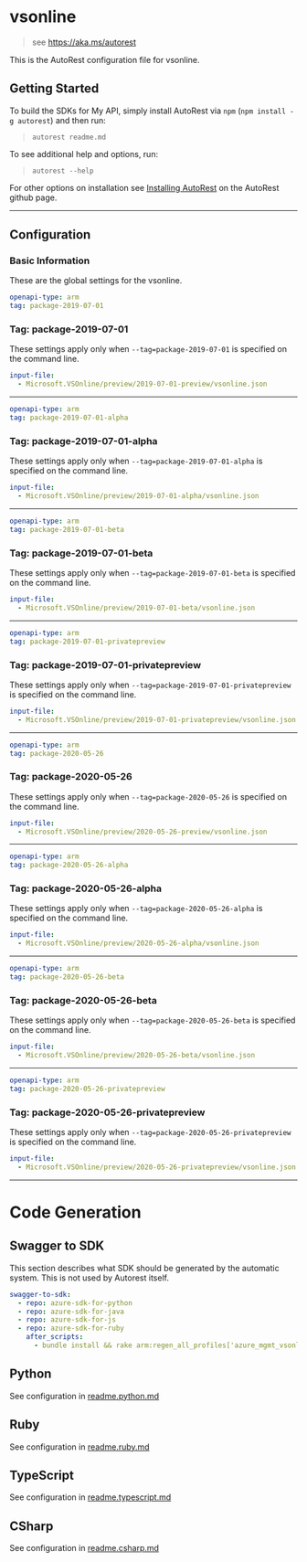 # vsonline

> see https://aka.ms/autorest

This is the AutoRest configuration file for vsonline.

## Getting Started

To build the SDKs for My API, simply install AutoRest via `npm` (`npm install -g autorest`) and then run:

> `autorest readme.md`

To see additional help and options, run:

> `autorest --help`

For other options on installation see [Installing AutoRest](https://aka.ms/autorest/install) on the AutoRest github page.

---

## Configuration

### Basic Information

These are the global settings for the vsonline.

```yaml
openapi-type: arm
tag: package-2019-07-01
```

### Tag: package-2019-07-01

These settings apply only when `--tag=package-2019-07-01` is specified on the command line.

```yaml $(tag) == 'package-2019-07-01'
input-file:
  - Microsoft.VSOnline/preview/2019-07-01-preview/vsonline.json
```

---
```yaml
openapi-type: arm
tag: package-2019-07-01-alpha
```

### Tag: package-2019-07-01-alpha

These settings apply only when `--tag=package-2019-07-01-alpha` is specified on the command line.

```yaml $(tag) == 'package-2019-07-01-alpha'
input-file:
  - Microsoft.VSOnline/preview/2019-07-01-alpha/vsonline.json
```

---
```yaml
openapi-type: arm
tag: package-2019-07-01-beta
```

### Tag: package-2019-07-01-beta

These settings apply only when `--tag=package-2019-07-01-beta` is specified on the command line.

```yaml $(tag) == 'package-2019-07-01-beta'
input-file:
  - Microsoft.VSOnline/preview/2019-07-01-beta/vsonline.json
```


---
```yaml
openapi-type: arm
tag: package-2019-07-01-privatepreview
```

### Tag: package-2019-07-01-privatepreview

These settings apply only when `--tag=package-2019-07-01-privatepreview` is specified on the command line.

```yaml $(tag) == 'package-2019-07-01-privatepreview'
input-file:
  - Microsoft.VSOnline/preview/2019-07-01-privatepreview/vsonline.json
```

---

```yaml
openapi-type: arm
tag: package-2020-05-26
```

### Tag: package-2020-05-26

These settings apply only when `--tag=package-2020-05-26` is specified on the command line.

```yaml $(tag) == 'package-2020-05-26'
input-file:
  - Microsoft.VSOnline/preview/2020-05-26-preview/vsonline.json
```

---
```yaml
openapi-type: arm
tag: package-2020-05-26-alpha
```

### Tag: package-2020-05-26-alpha

These settings apply only when `--tag=package-2020-05-26-alpha` is specified on the command line.

```yaml $(tag) == 'package-2020-05-26-alpha'
input-file:
  - Microsoft.VSOnline/preview/2020-05-26-alpha/vsonline.json
```

---
```yaml
openapi-type: arm
tag: package-2020-05-26-beta
```

### Tag: package-2020-05-26-beta

These settings apply only when `--tag=package-2020-05-26-beta` is specified on the command line.

```yaml $(tag) == 'package-2020-05-26-beta'
input-file:
  - Microsoft.VSOnline/preview/2020-05-26-beta/vsonline.json
```


---
```yaml
openapi-type: arm
tag: package-2020-05-26-privatepreview
```

### Tag: package-2020-05-26-privatepreview

These settings apply only when `--tag=package-2020-05-26-privatepreview` is specified on the command line.

```yaml $(tag) == 'package-2020-05-26-privatepreview'
input-file:
  - Microsoft.VSOnline/preview/2020-05-26-privatepreview/vsonline.json
```

---

# Code Generation

## Swagger to SDK

This section describes what SDK should be generated by the automatic system.
This is not used by Autorest itself.

```yaml $(swagger-to-sdk)
swagger-to-sdk:
  - repo: azure-sdk-for-python
  - repo: azure-sdk-for-java
  - repo: azure-sdk-for-js
  - repo: azure-sdk-for-ruby
    after_scripts:
      - bundle install && rake arm:regen_all_profiles['azure_mgmt_vsonline']
```

## Python

See configuration in [readme.python.md](./readme.python.md)

## Ruby

See configuration in [readme.ruby.md](./readme.ruby.md)

## TypeScript

See configuration in [readme.typescript.md](./readme.typescript.md)

## CSharp

See configuration in [readme.csharp.md](./readme.csharp.md)
